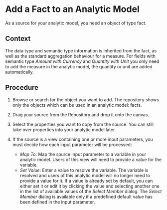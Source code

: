 <!-- loio27075eeeba634f55be0b52e92cf88159 -->

# Add a Fact to an Analytic Model

As a source for your analytic model, you need an object of type fact.



## Context

The data type and semantic type information is inherited from the fact, as well as the standard aggregation behaviour for a measure. For fields with semantic type *Amount with Currency* and *Quantity with Unit* you only need to add the measure in the analytic model, the quantity or unit are added automatically.



## Procedure

1.  Browse or search for the object you want to add. The repository shows only the objects which can be used in an analytic model: facts.

2.  Drag your source from the Repository and drop it onto the canvas.

3.  Select the properties you want to copy from the source. You can still take over properties into your analytic model later.

4.  If the source is a view containing one or more input parameters, you must decide how each input parameter will be processed:

    -   *Map To*: Map the source input parameter to a variable in your analytic model. Users of this view will need to provide a value for the variable.
    -   *Set Value*: Enter a value to resolve the variable. The variable is resolved and users of this analytic model will no longer need to provide a value for it. If a value is already set by default, you can either set it or edit it by clicking the value and selecting another one in the list of available values of the *Select Member* dialog. The *Select Member* dialog is available only if a predefined default value has been defined in the input parameter.


